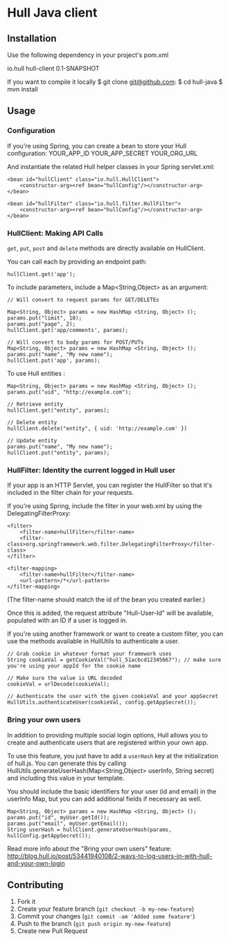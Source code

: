 # Hull Java client

## Installation

Use the following dependency in your project's pom.xml

<dependency>
   <groupId>io.hull</groupId>
   <artifactId>hull-client</artifactId>
   <version>0.1-SNAPSHOT</version>
</dependency>

If you want to compile it locally
    $ git clone git@github.com:
    $ cd hull-java
    $ mvn install

## Usage

### Configuration

If you're using Spring, you can create a bean to store your Hull configuration:
    <bean id="hullConfig" class="io.hull.HullConfiguration">
        <constructor-arg type="String"><value>YOUR_APP_ID</value></constructor-arg>
        <constructor-arg type="String"><value>YOUR_APP_SECRET</value></constructor-arg>
        <constructor-arg type="String"><value>YOUR_ORG_URL</value></constructor-arg>
    </bean>

And instantiate the related Hull helper classes in your Spring servlet.xml:

    <bean id="hullClient" class="io.hull.HullClient">
        <constructor-arg><ref bean="hullConfig"/></constructor-arg>
    </bean>

    <bean id="hullFilter" class="io.hull.filter.HullFilter">
        <constructor-arg><ref bean="hullConfig"/></constructor-arg>
    </bean>

### HullClient: Making API Calls

`get`, `put`, `post` and `delete` methods are directly available on HullClient.

You can call each by providing an endpoint path:

    hullClient.get('app');

To include parameters, include a Map<String,Object> as an argument:

    // Will convert to request params for GET/DELETEs

    Map<String, Object> params = new HashMap <String, Object> ();
    params.put("limit", 10);
    params.put("page", 2);
    hullClient.get('app/comments', params);

    // Will convert to body params for POST/PUTs
    Map<String, Object> params = new HashMap <String, Object> ();
    params.put("name", "My new name");
    hullClient.put('app', params);


To use Hull entities :

    Map<String, Object> params = new HashMap <String, Object> ();
    params.put("uid", "http://example.com");

    // Retrieve entity
    hullClient.get("entity", params);

    // Delete entity
    hullClient.delete("entity", { uid: 'http://example.com' })

    // Update entity
    params.put("name", "My new name");
    hullClient.put("entity", params);

### HullFilter: Identity the current logged in Hull user
If your app is an HTTP Servlet, you can register the HullFilter so that it's included in the filter chain for your requests.

If you're using Spring, include the filter in your web.xml by using the DelegatingFilterProxy:

    <filter>
        <filter-name>hullFilter</filter-name>
        <filter-class>org.springframework.web.filter.DelegatingFilterProxy</filter-class>
    </filter>

    <filter-mapping>
        <filter-name>hullFilter</filter-name>
        <url-pattern>/*</url-pattern>
    </filter-mapping>

(The filter-name should match the id of the bean you created earlier.)

Once this is added, the request attribute "Hull-User-Id" will be available, populated with an ID if a user is logged in.

If you're using another framework or want to create a custom filter, you can use the methods available in HullUtils to authenticate a user.

    // Grab cookie in whatever format your framework uses
    String cookieVal = getCookieVal("hull_51acbcd12345667"); // make sure you're using your appId for the cookie name

    // Make sure the value is URL decoded
    cookieVal = urlDecode(cookieVal);

    // Authenticate the user with the given cookieVal and your appSecret
    HullUtils.authenticateUser(cookieVal, config.getAppSecret());


### Bring your own users

In addition to providing multiple social login options, Hull allows you to create and authenticate users that are registered within your own app.

To use this feature, you just have to add a `userHash` key at the initialization of hull.js.
You can generate this by calling HullUtils.generateUserHash(Map<String,Object> userInfo, String secret)  and including this value in your template.

You should include the basic identifiers for your user (id and email) in the userInfo Map, but you can add additional fields if necessary as well.

    Map<String, Object> params = new HashMap <String, Object> ();
    params.put("id", myUser.getId());
    params.put("email", myUser.getEmail());
    String userHash = hullClient.generateUserHash(params, hullConfig.getAppSecret());

Read more info about the "Bring your own users" feature:
http://blog.hull.io/post/53441940108/2-ways-to-log-users-in-with-hull-and-your-own-login


## Contributing

1. Fork it
2. Create your feature branch (`git checkout -b my-new-feature`)
3. Commit your changes (`git commit -am 'Added some feature'`)
4. Push to the branch (`git push origin my-new-feature`)
5. Create new Pull Request
